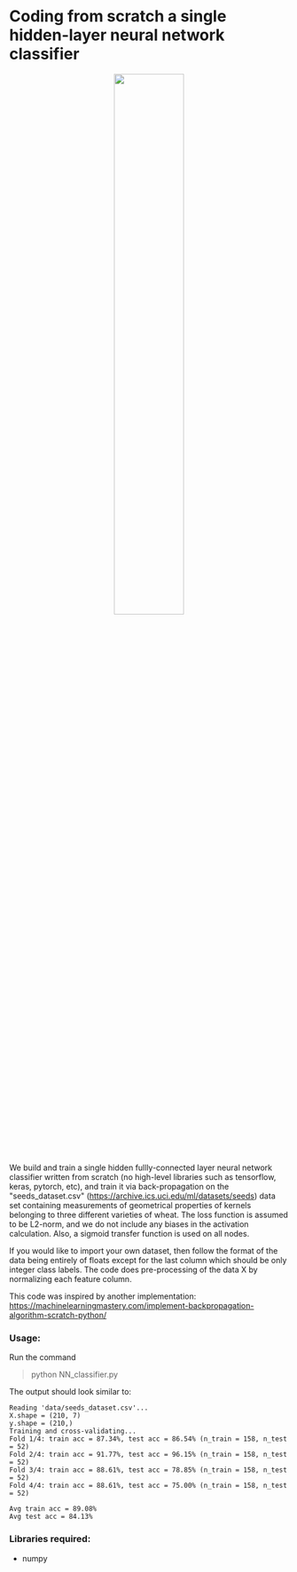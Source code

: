 # Coding from scratch a single hidden-layer neural network classifier

<p align="center">
<img src="https://github.com/ankonzoid/Deep-Reinforcement-Learning-Tutorials/blob/master/hunterprey/images/NN.png" width="50%">
</p>
 
We build and train a single hidden fullly-connected layer neural network classifier written from scratch (no high-level libraries such as tensorflow, keras, pytorch, etc), and train it via back-propagation on the "seeds_dataset.csv" (https://archive.ics.uci.edu/ml/datasets/seeds) data set containing measurements of geometrical properties of kernels belonging to three different varieties of wheat. The loss function is assumed to be L2-norm, and we do not include any biases in the activation calculation. Also, a sigmoid transfer function is used on all nodes.

 If you would like to import your own dataset, then follow the format of the data being entirely of floats except for the last column which should be only integer class labels. The code does pre-processing of the data X by normalizing each feature column.

 This code was inspired by another implementation:
 https://machinelearningmastery.com/implement-backpropagation-algorithm-scratch-python/

### Usage:

Run the command

> python NN_classifier.py

The output should look similar to:

```
Reading 'data/seeds_dataset.csv'...
X.shape = (210, 7)
y.shape = (210,)
Training and cross-validating...
Fold 1/4: train acc = 87.34%, test acc = 86.54% (n_train = 158, n_test = 52)
Fold 2/4: train acc = 91.77%, test acc = 96.15% (n_train = 158, n_test = 52)
Fold 3/4: train acc = 88.61%, test acc = 78.85% (n_train = 158, n_test = 52)
Fold 4/4: train acc = 88.61%, test acc = 75.00% (n_train = 158, n_test = 52)

Avg train acc = 89.08%
Avg test acc = 84.13%

```

### Libraries required:

* numpy
